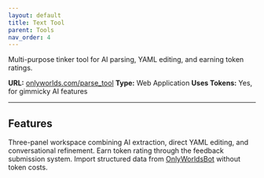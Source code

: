 ```yaml
---
layout: default
title: Text Tool
parent: Tools
nav_order: 4
---
```



Multi-purpose tinker tool for AI parsing, YAML editing, and earning token ratings.

**URL:** [onlyworlds.com/parse_tool](https://onlyworlds.com/parse_tool)
**Type:** Web Application
**Uses Tokens:** Yes, for gimmicky AI features

---

## Features

Three-panel workspace combining AI extraction, direct YAML editing, and conversational refinement. Earn token rating through the feedback submission system. Import structured data from [OnlyWorldsBot](https://chatgpt.com/g/g-dydgDFnOz-OnlyWorldsBot) without token costs.

 

 